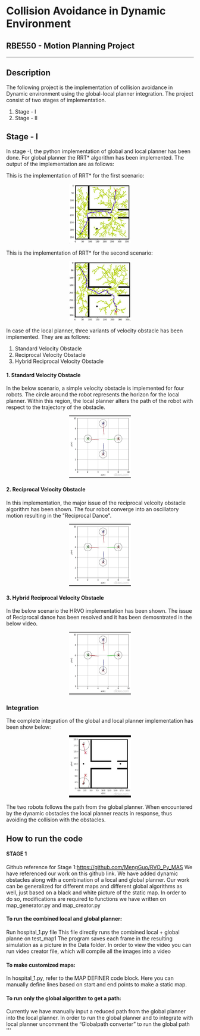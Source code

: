 # Collision Avoidance in Dynamic Environment
## RBE550 - Motion Planning Project

-----
## Description

The following project is the implementation of collision avoidance in Dynamic environment using the global-local planner integration. The project consist of two stages of implementation.
1. Stage - I
2. Stage - II

## Stage - I
In stage -I, the python implementation of global and local planner has been done. For global planner the RRT* algorithm has been implemented. The output of the implementation are as follows:

This is the implementation of RRT* for the first scenario:
<p align="center" width="100%">
    <img width="33%" src=./results/RRT-star1.png> 
</p>

This is the implementation of RRT* for the second scenario:
<p align="center" width="100%">
    <img width="33%" src=./results/RRT-star2.png> 
</p>

In case of the local planner, three variants of velocity obstacle has been implemented. They are as follows:
1. Standard Velocity Obstacle
2. Reciprocal Velocity Obstacle
3. Hybrid Reciprocal Velocity Obstacle

#### 1. Standard Velocity Obstacle
In the below scenario, a simple velocity obstacle is implemented for four robots. The circle around the robot represents the horizon for the local planner. Within this region, the local planner alters the path of the robot with respect to the trajectory of the obstacle.

<p align="center" width="100%">
    <img width="33%" src=./results/VO_dance.gif> 
</p>

#### 2. Reciprocal Velocity Obstacle 
In this implementation, the major issue of the reciprocal velcoity obstacle algorithm has been shown. The four robot converge into an oscillatory motion resulting in the "Reciprocal Dance".
<p align="center" width="100%">
    <img width="33%" src=./results/RVO_Dance.gif> 
</p>

#### 3. Hybrid Reciprocal Velocity Obstacle 
In the below scenario the HRVO implementation has been shown. The issue of Reciprocal dance has been resolved and it has been demosntrated in the below video.
<p align="center" width="100%">
    <img width="33%" src=./results/HVO.gif> 
</p>

### Integration
The complete integration of the global and local planner implementation has been show below:
<p align="center" width="100%">
    <img width="33%" src=./results/stage1.gif> 
</p>
The two robots follows the path from the global planner. When encountered by the dynamic obstacles the local planner reacts in response, thus avoiding the collision with the obstacles. 


## How to run the code

#### STAGE 1
Github reference for Stage 1:https://github.com/MengGuo/RVO_Py_MAS 
We have referenced our work on this github link. We have added dynamic obstacles along with a combination of a local and global planner. Our work can be generalized for different maps and different global algorithms as well, just based on a black and white picture of the static map. In order to do so, modifications are required to functions we have written on map_generator.py  and map_creator.py


#### To run the combined local and global planner:
Run hospital_1.py file
This file directly runs the combined local + global planne on test_map1
The program saves each frame in the resulting simulation as a picture in the Data folder.
In order to view the video you can run video creator file, which will compile all the images into a video


#### To make customized maps:
In hospital_1.py, refer to the MAP DEFINER code block. Here  you can manually define lines based on start and end points  to make a static map.


#### To run only the global algorithm to get a path:
Currently we have manually input  a reduced path from the global planner into the local planner. In order to run the global planner and to integrate with local planner uncomment the “Globalpath converter” to run the global path '''